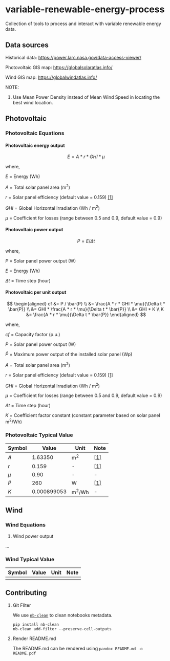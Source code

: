 # variable-renewable-energy-process

Collection of tools to process and interact with variable renewable energy data.

## Data sources

Historical data: <https://power.larc.nasa.gov/data-access-viewer/>

Photovoltaic GIS map: <https://globalsolaratlas.info/>

Wind GIS map: <https://globalwindatlas.info/>

NOTE:

1. Use Mean Power Density instead of Mean Wind Speed in locating the best wind location.

## Photovoltaic

### Photovoltaic Equations

#### Photovoltaic energy output

$$
E = A * r * GHI * \mu
$$

where,

$E$ = Energy (Wh)

$A$ = Total solar panel area (m<sup>2</sup>)

$r$ = Solar panel efficiency (default value = 0.159) [[1]][Osama Ayadi, 2022]

$GHI$ = Global Horizontal Irradiation (Wh / m<sup>2</sup>)

$\mu$ = Coefficient for losses (range between 0.5 and 0.9, default value = 0.9)

#### Photovoltaic power output

$$
P = E / \Delta t
$$

where,

$P$ = Solar panel power output (W)

$E$ = Energy (Wh)

$\Delta t$ = Time step (hour)

#### Photovoltaic per unit output

$$
\begin{aligned}
cf &= P / \bar{P}
\\
   &= \frac{A * r * GHI * \mu}{\Delta t * \bar{P}}
\\
   &= GHI * \frac{A * r * \mu}{\Delta t * \bar{P}}
\\
   &= GHI * K
\\
K  &= \frac{A * r * \mu}{\Delta t * \bar{P}}
\end{aligned}
$$

where,

$cf$ = Capacity factor (p.u.)

$P$ = Solar panel power output (W)

$\bar{P}$ = Maximum power output of the installed solar panel (Wp)

$A$ = Total solar panel area (m<sup>2</sup>)

$r$ = Solar panel efficiency (default value = 0.159) [[1]][Osama Ayadi, 2022]

$GHI$ = Global Horizontal Irradiation (Wh / m<sup>2</sup>)

$\mu$ = Coefficient for losses (range between 0.5 and 0.9, default value = 0.9)

$\Delta t$ = Time step (hour)

$K$ = Coefficient factor constant (constant parameter based on solar panel m<sup>2</sup>/Wh)

### Photovoltaic Typical Value

| Symbol    | Value         | Unit              | Note                                  |
| --------- | ------------- | ------------------| ------------------------------------- |
| $A$       | 1.63350       | m<sup>2</sup>     | [[1]][Osama Ayadi, 2022]              |
| $r$       | 0.159         | -                 | [[1]][Osama Ayadi, 2022]              |
| $\mu$     | 0.90          | -                 | -                                     |
| $\bar{P}$ | 260           | W                 | [[1]][Osama Ayadi, 2022]              |
| $K$       | 0.000899053   | m<sup>2</sup>/Wh  | -                                     |

[Osama Ayadi, 2022]: https://doi.org/10.1016/j.egyr.2022.06.121

## Wind

### Wind Equations

1. Wind power output

...

### Wind Typical Value

| Symbol    | Value         | Unit              | Note                                  |
| --------- | ------------- | ------------------| ------------------------------------- |
|           |               |                   |                                       |

## Contributing

1. Git FIlter

    We use [`nb-clean`](https://github.com/srstevenson/nb-clean) to clean notebooks metadata.

    ```shell
    pip install nb-clean
    nb-clean add-filter --preserve-cell-outputs
    ```

1. Render README.md

    The README.md can be rendered using `pandoc README.md -o README.pdf`

